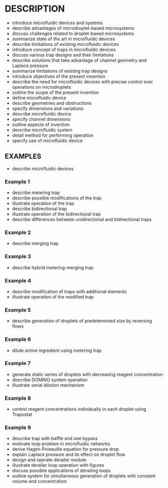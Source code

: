 # DESCRIPTION

- introduce microfluidic devices and systems
- describe advantages of microdroplet-based microsystems
- discuss challenges related to droplet-based microsystems
- summarize state of the art in microfluidic devices
- describe limitations of existing microfluidic devices
- introduce concept of traps in microfluidic devices
- discuss various trap designs and their limitations
- describe solutions that take advantage of channel geometry and Laplace pressure
- summarize limitations of existing trap designs
- introduce objectives of the present invention
- describe the need for microfluidic devices with precise control over operations on microdroplets
- outline the scope of the present invention
- define microfluidic device
- describe geometries and obstructions
- specify dimensions and variations
- describe microfluidic device
- specify channel dimensions
- outline aspects of invention
- describe microfluidic system
- detail method for performing operation
- specify use of microfluidic device

## EXAMPLES

- describe microfluidic devices

### Example 1

- describe metering trap
- describe possible modifications of the trap
- illustrate operation of the trap
- describe bidirectional trap
- illustrate operation of the bidirectional trap
- describe differences between unidirectional and bidirectional traps

### Example 2

- describe merging trap

### Example 3

- describe hybrid metering-merging trap

### Example 4

- describe modification of traps with additional elements
- illustrate operation of the modified trap

### Example 5

- describe generation of droplets of predetermined size by reversing flows

### Example 6

- dilute active ingredient using metering trap

### Example 7

- generate static series of droplets with decreasing reagent concentration
- describe DOMINO system operation
- illustrate serial dilution mechanism

### Example 8

- control reagent concentrations individually in each droplet using Trapostat

### Example 9

- describe trap with baffle and one bypass
- motivate loop problem in microfluidic networks
- derive Hagen-Poiseuille equation for pressure drop
- explain Laplace pressure and its effect on droplet flow
- design and operate derailer module
- illustrate derailer loop operation with figures
- discuss possible applications of derailing loops
- outline system for simultaneous generation of droplets with constant volume and concentration


